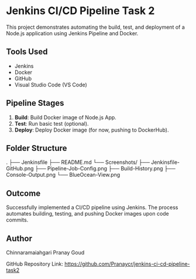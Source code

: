# Jenkins CI/CD Pipeline Task 2

This project demonstrates automating the build, test, and deployment of a Node.js application using Jenkins Pipeline and Docker.

## Tools Used
- Jenkins
- Docker
- GitHub
- Visual Studio Code (VS Code)

## Pipeline Stages
1. **Build**: Build Docker image of Node.js App.
2. **Test**: Run basic test (optional).
3. **Deploy**: Deploy Docker image (for now, pushing to DockerHub).

## Folder Structure
.
├── Jenkinsfile
├── README.md
└── Screenshots/
    ├── Jenkinsfile-GitHub.png
    ├── Pipeline-Job-Config.png
    ├── Build-History.png
    ├── Console-Output.png
    └── BlueOcean-View.png

## Outcome
Successfully implemented a CI/CD pipeline using Jenkins.
The process automates building, testing, and pushing Docker images upon code commits.

## Author
Chinnaramaiahgari Pranay Goud

GitHub Repository Link: https://github.com/Pranaycr/jenkins-ci-cd-pipeline-task2
